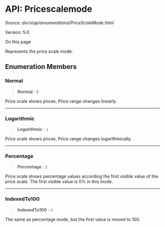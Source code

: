 # API: Pricescalemode

*Source: docs\api\enumerations\PriceScaleMode.html*

Version: 5.0

On this page

Represents the price scale mode.

## Enumeration Members[​](PriceScaleMode.html#enumeration-members "Direct link to Enumeration Members")

### Normal[​](PriceScaleMode.html#normal "Direct link to Normal")

> **Normal** : `0`

Price scale shows prices. Price range changes linearly.

* * *

### Logarithmic[​](PriceScaleMode.html#logarithmic "Direct link to Logarithmic")

> **Logarithmic** : `1`

Price scale shows prices. Price range changes logarithmically.

* * *

### Percentage[​](PriceScaleMode.html#percentage "Direct link to Percentage")

> **Percentage** : `2`

Price scale shows percentage values according the first visible value of the price scale. The first visible value is 0% in this mode.

* * *

### IndexedTo100[​](PriceScaleMode.html#indexedto100 "Direct link to IndexedTo100")

> **IndexedTo100** : `3`

The same as percentage mode, but the first value is moved to 100.
